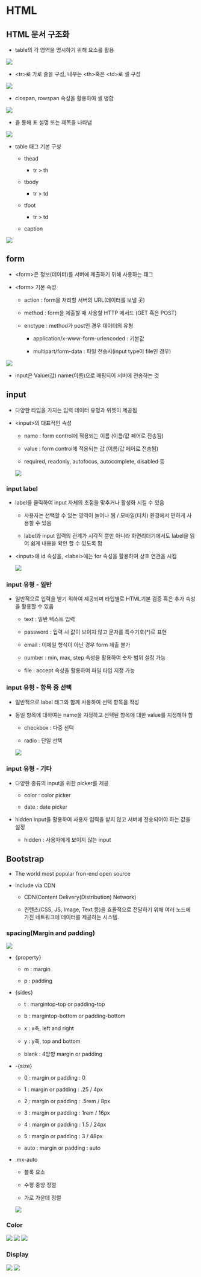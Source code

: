 # HTML

## HTML 문서 구조화

- table의 각 영역을 명시하기 위해 <thead> <tbody> <tfoot> 요소를 활용

![](web_05.assets\1.PNG)

- \<tr\>로 가로 줄을 구성, 내부는 \<th\>혹은 \<td\>로 셀 구성

![](web_05.assets\2.PNG)

- clospan, rowspan 속성을 활용하여 셀 병합

![](web_05.assets\3.PNG)

- <caption>을 통해 표 설명 또는 제목을 나타냄

![](web_05.assets\4.PNG)

- table 태그 기본 구성
  
  - thead
    
    - tr > th
  
  - tbody
    
    - tr > td
  
  - tfoot
    
    - tr > td
  
  - caption

![](web_05.assets\5.PNG)

## form

- \<form\>은 정보(데이터)를 서버에 제출하기 위해 사용하는 태그

- \<form\> 기본 속성
  
  - action : form을 처리할 서버의 URL(데이터를 보낼 곳)
  
  - method : form을 제출할 때 사용할 HTTP 메서드 (GET 혹은 POST)
  
  - enctype : method가 post인 경우 데이터의 유형
    
    - application/x-www-form-urlencoded : 기본값
    
    - multipart/form-data : 파일 전송시(input type이 file인 경우)

![](web_05.assets\6.PNG)

- input은 Value(값) name(이름)으로 매핑되어 서버에 전송하는 것

## input

- 다양한 타입을 가지는 입력 데이터 유형과 위젯이 제공됨

- \<input\>의 대표적인 속성
  
  - name : form control에 적용되는 이름 (이름/값 페어로 전송됨)
  
  - value : form control에 적용되는 값 (이름/값 페어로 전송됨)
  
  - required, readonly, autofocus, autocomplete, disabled 등
  
  ![](web_05.assets\7.PNG)

### input label

- label을 클릭하여 input 자체의 초점을 맞추거나 활성화 시킬 수 있음
  
  - 사용자는 선택할 수 있는 영역이 늘어나 웹 / 모바일(터치) 환경에서 편하게 사용할 수 있음
  
  - label과 input 입력의 관계가 시각적 뿐만 아니라 화면리더기에서도 label을 읽어 쉽게 내용을 확인 할 수 있도록 함

- \<input>에 id 속성을, \<label>에는 for 속성을 활용하여 상호 연관을 시킴
  
  ![](web_05.assets\8.PNG)

### input 유형 - 일반

- 일반적으로 입력을 받기 위하여 제공되며 타입별로 HTML기본 검증 혹은 추가 속성을 활용할 수 있음
  
  - text : 일반 텍스트 입력
  
  - password : 입력 시 값이 보이지 않고 문자를 특수기호(*)로 표현
  
  - email : 이메일 형식이 아닌 경우 form 제출 불가
  
  - number : min, max, step 속성을 활용하여 숫자 범위 설정 가능
  
  - file : accept 속성을 활용하여 파일 타입 지정 가능

### input 유형 - 항목 중 선택

- 일반적으로 label 태그와 함께 사용하여 선택 항목을 작성

- 동일 항목에 대하여는 name을 지정하고 선택된 항목에 대한 value를 지정해야 함
  
  - checkbox : 다중 선택
  
  - radio : 단일 선택
  
  ![](web_05.assets\9.PNG)

### input 유형 - 기타

- 다양한 종류의 input을 위한 picker를 제공
  
  - color : color picker
  
  - date : date picker

- hidden input을 활용하여 사용자 입력을 받지 않고 서버에 전송되어야 하는 값을 설정
  
  - hidden : 사용자에게 보이지 않는 input

## Bootstrap

- The world most popular fron-end open source

- Include via CDN
  
  - CDN(Content Delivery(Distribution) Network)
  
  - 컨텐츠(CSS, JS, Image, Text 등)을 효율적으로 전달하기 위해 여러 노드에 가진 네트워크에 데이터를 제공하는 시스템.

### spacing(Margin and padding)

  ![](web_05.assets\10.PNG)

- {property}
  
  - m : margin
  
  - p : padding

- {sides}
  
  - t : margintop-top or padding-top
  
  - b : margintop-bottom or padding-bottom
  
  - x : x축, left and right
  
  - y : y축, top and bottom
  
  - blank : 4방향 margin or padding

- -{size}
  
  - 0 : margin or padding : 0
  
  - 1 : margin or padding : .25 / 4px
  
  - 2 : margin or padding : .5rem / 8px
  
  - 3 : margin or padding : 1rem / 16px
  
  - 4 : margin or padding : 1.5 / 24px
  
  - 5 : margin or padding : 3 / 48px
  
  - auto : margin or padding : auto

- .mx-auto
  
  - 블록 요소   
  
  - 수평 중앙 정렬
  
  - 가로 가운데 정렬
  
  ![](web_05.assets\11.PNG)

### Color

![](web_05.assets\12.PNG)
![](web_05.assets\13.PNG)
![](web_05.assets\14.PNG)

### Display

![](web_05.assets\15.PNG)
![](web_05.assets\16.PNG)